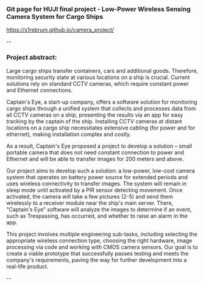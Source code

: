 ### Git page for HUJI final project - Low-Power Wireless Sensing Camera System for Cargo Ships

https://s1rebrum.github.io/camera_project/

--
### Project abstract: 
Large cargo ships transfer containers, cars and additional goods. Therefore, monitoring security state at various locations on a ship is crucial. Current solutions rely on standard CCTV cameras, which require constant power and Ethernet connections.

Captain's Eye, a start-up company, offers a software solution for monitoring cargo ships through a unified system that collects and processes data from all CCTV cameras on a ship, presenting the results via an app for easy tracking by the captain of the ship. Installing CCTV cameras at distant locations on a cargo ship necessitates extensive cabling (for power and for ethernet), making installation complex and costly.

As a result, Captain's Eye proposed a project to develop a solution – small portable camera that does not need constant connection to power and Ethernet and will be able to transfer images for 200 meters and above.

Our project aims to develop such a solution: a low-power, low-cost camera system that operates on battery power source for extended periods and uses wireless connectivity to transfer images. The system will remain in sleep mode until activated by a PIR sensor detecting movement. Once activated, the camera will take a few pictures (2-5) and send them wirelessly to a receiver module near the ship's main server. There, "Captain's Eye" software will analyze the images to determine if an event, such as Trespassing, has occurred, and whether to raise an alarm in the app.

This project involves multiple engineering sub-tasks, including selecting the appropriate wireless connection type, choosing the right hardware, image processing via code and working with CMOS camera sensors. Our goal is to create a viable prototype that successfully passes testing and meets the company's requirements, paving the way for further development into a real-life product.

--



